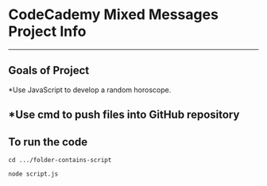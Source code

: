 # CodeCademy Mixed Messages Project Info

---
## Goals of Project

*Use JavaScript to develop a random horoscope.

*Use cmd to push files into GitHub repository
---

## To run the code

`cd .../folder-contains-script`

`node script.js`




